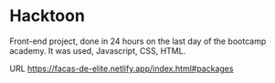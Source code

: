 # Hacktoon
Front-end project, done in 24 hours on the last day of the bootcamp academy.
It was used, Javascript, CSS, HTML.

URL
https://facas-de-elite.netlify.app/index.html#packages

